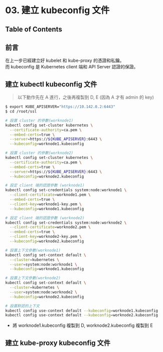 # 03. 建立 kubeconfig 文件

## Table of Contents

## 前言
在上一步已經建立好 kubelet 和 kube-proxy 的憑證和私鑰。  
而 kubeconfig 是 Kubernetes client 端和 API Server 認證的保證。  

## 建立 kubectl kubeconfig 文件
> 以下動作先在 A 進行，之後再複製到 D, E (因為 A 才有 admin 的 key)

```sh
$ export KUBE_APISERVER="https://10.142.0.2:6443"
$ cd /root/ssl

# 設置 cluster 的參數(worknode1)
kubectl config set-cluster kubernetes \
  --certificate-authority=ca.pem \
  --embed-certs=true \
  --server=https://${KUBE_APISERVER}:6443 \
  --kubeconfig=worknode1.kubeconfig

# 設置 cluster 的參數(worknode2)
kubectl config set-cluster kubernetes \
  --certificate-authority=ca.pem \
  --embed-certs=true \
  --server=https://${KUBE_APISERVER}:6443 \
  --kubeconfig=worknode2.kubeconfig

# 設定 client 端的認證參數 (worknode1)
kubectl config set-credentials system:node:worknode1 \
  --client-certificate=worknode1.pem \
  --embed-certs=true \
  --client-key=worknode1-key.pem \
  --kubeconfig=worknode1.kubeconfig

# 設定 client 端的認證參數 (worknode2)
kubectl config set-credentials system:node:worknode2 \
  --client-certificate=worknode2.pem \
  --embed-certs=true \
  --client-key=worknode2-key.pem \
  --kubeconfig=worknode2.kubeconfig

# 設置上下文參數(worknode1)
kubectl config set-context default \
  --cluster=kubernetes \
  --user=system:node:worknode1 \
  --kubeconfig=worknode1.kubeconfig

# 設置上下文參數(worknode2)
kubectl config set-context default \
  --cluster=kubernetes \
  --user=system:node:worknode2 \
  --kubeconfig=worknode2.kubeconfig

# 設置默認的上下文
kubectl config use-context default --kubeconfig=worknode1.kubeconfig
kubectl config use-context default --kubeconfig=worknode2.kubeconfig
```

- 將 worknode1.kubeconfig 複製到 D, worknode2.kubeconfig 複製到 E

## 建立 kube-proxy kubeconfig 文件
